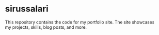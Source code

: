 # sirussalari

This repository contains the code for my portfolio site. The site showcases my projects, skills, blog posts, and more.